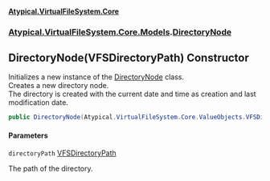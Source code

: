 #### [Atypical.VirtualFileSystem.Core](VirtualFileSystem.md 'VirtualFileSystem')
### [Atypical.VirtualFileSystem.Core.Models](VirtualFileSystem.md#Atypical.VirtualFileSystem.Core.Models 'Atypical.VirtualFileSystem.Core.Models').[DirectoryNode](DirectoryNode.md 'Atypical.VirtualFileSystem.Core.Models.DirectoryNode')

## DirectoryNode(VFSDirectoryPath) Constructor

Initializes a new instance of the [DirectoryNode](DirectoryNode.md 'Atypical.VirtualFileSystem.Core.Models.DirectoryNode') class.  
Creates a new directory node.  
The directory is created with the current date and time as creation and last modification date.

```csharp
public DirectoryNode(Atypical.VirtualFileSystem.Core.ValueObjects.VFSDirectoryPath directoryPath);
```
#### Parameters

<a name='Atypical.VirtualFileSystem.Core.Models.DirectoryNode.DirectoryNode(Atypical.VirtualFileSystem.Core.ValueObjects.VFSDirectoryPath).directoryPath'></a>

`directoryPath` [VFSDirectoryPath](VFSDirectoryPath.md 'Atypical.VirtualFileSystem.Core.ValueObjects.VFSDirectoryPath')

The path of the directory.
